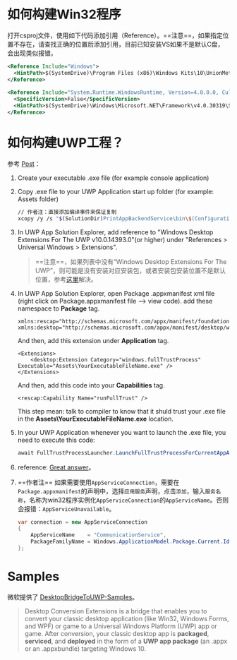 # 如何构建Win32程序

打开csproj文件，使用如下代码添加引用（Reference）。==注意==，如果指定位置不存在，请查找正确的位置后添加引用，目前已知安装VS如果不是默认C盘，会出现类似报错。

```xml
<Reference Include="Windows">
  <HintPath>$(SystemDrive)\Program Files (x86)\Windows Kits\10\UnionMetadata\10.0.16299.0\Windows.winmd</HintPath>
</Reference>
    
<Reference Include="System.Runtime.WindowsRuntime, Version=4.0.0.0, Culture=neutral, PublicKeyToken=b77a5c561934e089, processorArchitecture=MSIL">
  <SpecificVersion>False</SpecificVersion>
  <HintPath>$(SystemDrive)\Windows\Microsoft.NET\Framework\v4.0.30319\System.Runtime.WindowsRuntime.dll</HintPath>
</Reference>
```

# 如何构建UWP工程？

参考 [Post](https://stackoverflow.com/questions/45911755/how-to-launch-exe-file-in-uwp-app-using-fulltrustlauncher)：

1. Create your executable .exe file (for example console application)

2. Copy .exe file to your UWP Application start up folder (for example: Assets folder)

   ```bash
   // 作者注：直接添加编译事件来保证复制
   xcopy /y /s "$(SolutionDir)PrintAppBackendService\bin\$(ConfigurationName)\PrintAppBackendService.exe" "$(TargetDir)\AppX\"
   ```

3. In UWP App Solution Explorer, add reference to "Windows Desktop Extensions For The UWP v10.0.14393.0"(or higher) under "References > Universal Windows > Extensions".

   > ==注意==，如果列表中没有“Windows Desktop Extensions For The UWP”，则可能是没有安装对应安装包，或者安装包安装位置不是默认位置，参考[这里](https://www.cnblogs.com/liwuqingxin/p/14357711.html)解决。

4. In UWP App Solution Explorer, open Package .appxmanifest xml file (right click on Package.appxmanifest file --> view code). add these namespace to **Package** tag. 

   ```xaml
   xmlns:rescap="http://schemas.microsoft.com/appx/manifest/foundation/windows10/restrictedcapabilities" 
   xmlns:desktop="http://schemas.microsoft.com/appx/manifest/desktop/windows10"
   ```

   And then, add this extension under **Application** tag. 

   ```xaml
   <Extensions>
       <desktop:Extension Category="windows.fullTrustProcess" Executable="Assets\YourExecutableFileName.exe" />
   </Extensions>
   ```

   And then, add this code into your **Capabilities** tag. 

   ```xaml
   <rescap:Capability Name="runFullTrust" />
   ```

   This step mean: talk to compiler to know that it shuld trust your .exe file in the **Assets\YourExecutableFileName.exe** location.

5. In your UWP Application whenever you want to launch the .exe file, you need to execute this code:

   ```C#
   await FullTrustProcessLauncher.LaunchFullTrustProcessForCurrentAppAsync();
   ```

6. reference: [Great answer](https://stackoverflow.com/questions/42900471/running-an-exe-from-c-sharp-using-uwp)。

7. ==作者注== 如果需要使用`AppServiceConnection`，需要在`Package.appxmanifest`的声明中，选择`应用服务`声明，点击`添加`，输入`服务名称`，名称为win32程序实例化`AppServiceConnection`的`AppServiceName`。否则会报错：`AppServiceUnavailable`。

   ```c#
   var connection = new AppServiceConnection
   {
       AppServiceName    = "CommunicationService",
       PackageFamilyName = Windows.ApplicationModel.Package.Current.Id.FamilyName
   };
   ```

# Samples

微软提供了 [DesktopBridgeToUWP-Samples](https://github.com/microsoft/DesktopBridgeToUWP-Samples)。

> Desktop Conversion Extensions is a bridge that enables you to convert your classic desktop application (like Win32, Windows Forms, and WPF) or game to a Universal Windows Platform (UWP) app or game. After conversion, your classic desktop app is **packaged**, **serviced**, and **deployed** in the form of a **UWP app package** (an .appx or an .appxbundle) targeting Windows 10. 